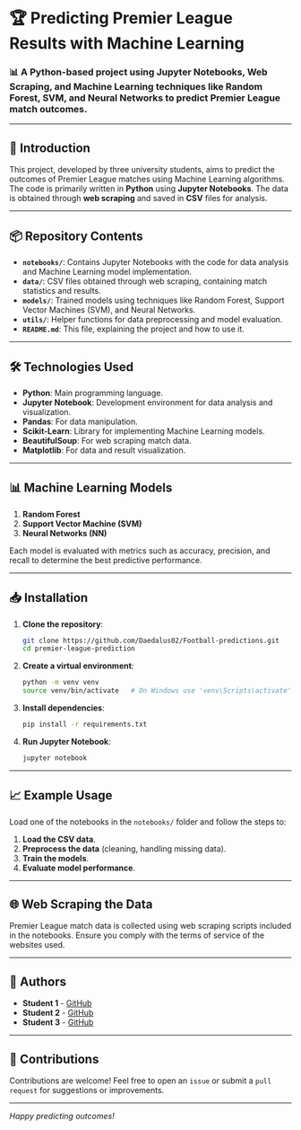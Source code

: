 # 🏆 Predicting Premier League Results with Machine Learning

### 📊 A Python-based project using Jupyter Notebooks, Web Scraping, and Machine Learning techniques like Random Forest, SVM, and Neural Networks to predict Premier League match outcomes.

---

## 🚀 Introduction

This project, developed by three university students, aims to predict the outcomes of Premier League matches using Machine Learning algorithms. The code is primarily written in **Python** using **Jupyter Notebooks**. The data is obtained through **web scraping** and saved in **CSV** files for analysis.

---

## 📦 Repository Contents

- **`notebooks/`**: Contains Jupyter Notebooks with the code for data analysis and Machine Learning model implementation.
- **`data/`**: CSV files obtained through web scraping, containing match statistics and results.
- **`models/`**: Trained models using techniques like Random Forest, Support Vector Machines (SVM), and Neural Networks.
- **`utils/`**: Helper functions for data preprocessing and model evaluation.
- **`README.md`**: This file, explaining the project and how to use it.

---

## 🛠️ Technologies Used

- **Python**: Main programming language.
- **Jupyter Notebook**: Development environment for data analysis and visualization.
- **Pandas**: For data manipulation.
- **Scikit-Learn**: Library for implementing Machine Learning models.
- **BeautifulSoup**: For web scraping match data.
- **Matplotlib**: For data and result visualization.

---

## 📊 Machine Learning Models

1. **Random Forest** 
2. **Support Vector Machine (SVM)** 
3. **Neural Networks (NN)** 

Each model is evaluated with metrics such as accuracy, precision, and recall to determine the best predictive performance.

---

## 📥 Installation

1. **Clone the repository**:
    ```bash
    git clone https://github.com/Daedalus02/Football-predictions.git
    cd premier-league-prediction
    ```

2. **Create a virtual environment**:
    ```bash
    python -m venv venv
    source venv/bin/activate   # On Windows use 'venv\Scripts\activate'
    ```

3. **Install dependencies**:
    ```bash
    pip install -r requirements.txt
    ```

4. **Run Jupyter Notebook**:
    ```bash
    jupyter notebook
    ```

---

## 📈 Example Usage

Load one of the notebooks in the `notebooks/` folder and follow the steps to:

1. **Load the CSV data**.  
2. **Preprocess the data** (cleaning, handling missing data).  
3. **Train the models**.  
4. **Evaluate model performance**.  

---

## 🌐 Web Scraping the Data

Premier League match data is collected using web scraping scripts included in the notebooks. Ensure you comply with the terms of service of the websites used.

---

## 👥 Authors

- **Student 1** - [GitHub](https://github.com/Ale10chine)  
- **Student 2** - [GitHub](https://github.com/luca037)  
- **Student 3** - [GitHub](https://github.com/Daedalus02)  

---

## 🤝 Contributions

Contributions are welcome! Feel free to open an `issue` or submit a `pull request` for suggestions or improvements.

---
 *Happy predicting outcomes!*
